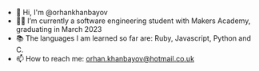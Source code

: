 - 👋 Hi, I'm @orhankhanbayov
- 👨‍🎓 I’m currently a software engineering student with Makers Academy, graduating in March 2023
- 📚 The languages I am learned so far are: Ruby, Javascript, Python and C.
- 📫 How to reach me: orhan.khanbayov@hotmail.co.uk
